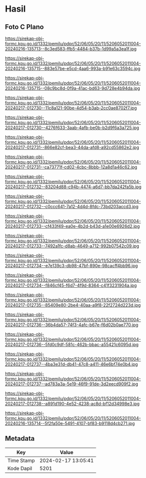 # Hasil

## Foto C Plano

https://sirekap-obj-formc.kpu.go.id/1332/pemilu/pdpr/52/06/05/20/11/5206052011004-20240216-135713--8c3ed583-ffb5-4484-b37b-1d99a5a3ea1f.jpg

https://sirekap-obj-formc.kpu.go.id/1332/pemilu/pdpr/52/06/05/20/11/5206052011004-20240216-135715--883e57be-e5cd-4aa6-993a-b91e63c3594c.jpg

https://sirekap-obj-formc.kpu.go.id/1332/pemilu/pdpr/52/06/05/20/11/5206052011004-20240216-135715--08c9bc8d-0f9a-41ac-bd63-9d728e4b94da.jpg

https://sirekap-obj-formc.kpu.go.id/1332/pemilu/pdpr/52/06/05/20/11/5206052011004-20240217-012730--11c8a121-90be-4d54-b3ab-2cc0ae8702f7.jpg

https://sirekap-obj-formc.kpu.go.id/1332/pemilu/pdpr/52/06/05/20/11/5206052011004-20240217-012730--4276f633-3aab-4afb-be0b-b2d9f6a3a725.jpg

https://sirekap-obj-formc.kpu.go.id/1332/pemilu/pdpr/52/06/05/20/11/5206052011004-20240217-012731--866e82cf-bea3-44da-afd8-a92cd55862e2.jpg

https://sirekap-obj-formc.kpu.go.id/1332/pemilu/pdpr/52/06/05/20/11/5206052011004-20240217-012731--ca73771f-cd02-4cbc-8bbb-12a8d1a46c62.jpg

https://sirekap-obj-formc.kpu.go.id/1332/pemilu/pdpr/52/06/05/20/11/5206052011004-20240217-012732--83204d88-c94b-4474-a6d7-bb7da242fa5b.jpg

https://sirekap-obj-formc.kpu.go.id/1332/pemilu/pdpr/52/06/05/20/11/5206052011004-20240217-012732--c0ccc641-7a12-4d4d-8fdc-73bd203accd3.jpg

https://sirekap-obj-formc.kpu.go.id/1332/pemilu/pdpr/52/06/05/20/11/5206052011004-20240217-012733--cf433f49-ea0e-4b2d-b43d-a1e00e6926d2.jpg

https://sirekap-obj-formc.kpu.go.id/1332/pemilu/pdpr/52/06/05/20/11/5206052011004-20240217-012733--7492a1fc-d8ab-4649-a712-992b07542c09.jpg

https://sirekap-obj-formc.kpu.go.id/1332/pemilu/pdpr/52/06/05/20/11/5206052011004-20240217-012734--e7e139c3-db98-47bf-890e-98cacff4bb96.jpg

https://sirekap-obj-formc.kpu.go.id/1332/pemilu/pdpr/52/06/05/20/11/5206052011004-20240217-012734--f846cf45-f6d7-4f9d-8364-c41f3231904a.jpg

https://sirekap-obj-formc.kpu.go.id/1332/pemilu/pdpr/52/06/05/20/11/5206052011004-20240217-012735--85409e80-2be4-40aa-a9f8-22f2724d223d.jpg

https://sirekap-obj-formc.kpu.go.id/1332/pemilu/pdpr/52/06/05/20/11/5206052011004-20240217-012736--36b4da57-74f3-4afc-b67e-f6d02b0ae770.jpg

https://sirekap-obj-formc.kpu.go.id/1332/pemilu/pdpr/52/06/05/20/11/5206052011004-20240217-012736--5fd0c9df-581c-462b-bbac-a55421c6095d.jpg

https://sirekap-obj-formc.kpu.go.id/1332/pemilu/pdpr/52/06/05/20/11/5206052011004-20240217-012737--4ba3e31d-db41-47c8-a411-46e6bf74e0b4.jpg

https://sirekap-obj-formc.kpu.go.id/1332/pemilu/pdpr/52/06/05/20/11/5206052011004-20240217-012737--ad783a3a-5e19-46f9-91de-3d2eecd909f2.jpg

https://sirekap-obj-formc.kpu.go.id/1332/pemilu/pdpr/52/06/05/20/11/5206052011004-20240217-012738--a891d190-4e52-4238-ac8d-bf12d34998e3.jpg

https://sirekap-obj-formc.kpu.go.id/1332/pemilu/pdpr/52/06/05/20/11/5206052011004-20240216-135714--5f2fa50e-5491-4107-bf83-b9118d4cb271.jpg


## Metadata

| Key        | Value               |
| ---------- | ------------------- |
| Time Stamp | 2024-02-17 13:05:41 |
| Kode Dapil | 5201                |



